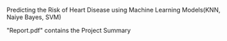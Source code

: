 Predicting the Risk of Heart Disease using Machine Learning Models(KNN, Naiye Bayes, SVM)

"Report.pdf" contains the Project Summary
